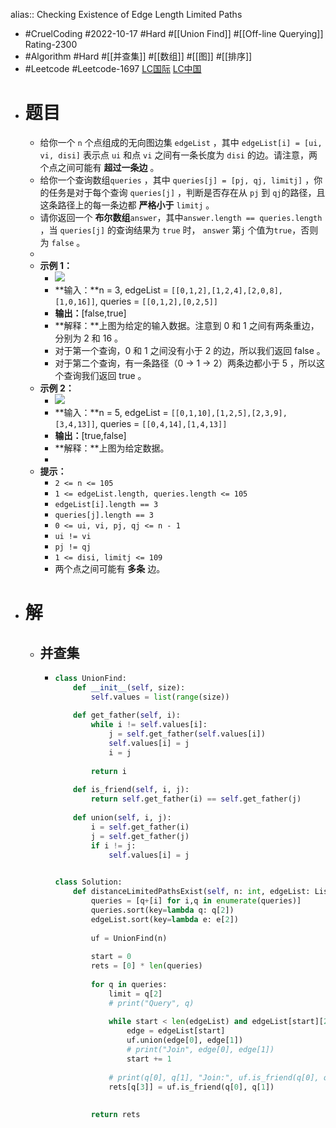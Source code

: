 alias:: Checking Existence of Edge Length Limited Paths

- #CruelCoding #2022-10-17 #Hard #[[Union Find]] #[[Off-line Querying]] Rating-2300
- #Algorithm #Hard #[[并查集]] #[[数组]] #[[图]] #[[排序]]
- #Leetcode #Leetcode-1697 [LC国际](https://leetcode.com/problems/checking-existence-of-edge-length-limited-paths/) [LC中国](https://leetcode.cn/problems/checking-existence-of-edge-length-limited-paths/)
- # 题目
	- 给你一个 `n` 个点组成的无向图边集 `edgeList` ，其中 `edgeList[i] = [ui, vi, disi]` 表示点 `ui` 和点 `vi` 之间有一条长度为 `disi` 的边。请注意，两个点之间可能有 **超过一条边** 。
	- 给你一个查询数组`queries` ，其中 `queries[j] = [pj, qj, limitj]` ，你的任务是对于每个查询 `queries[j]` ，判断是否存在从 `pj` 到 `qj`的路径，且这条路径上的每一条边都 **严格小于** `limitj` 。
	- 请你返回一个 **布尔数组**`answer`，其中`answer.length == queries.length` ，当 `queries[j]` 的查询结果为 `true` 时， `answer` 第`j` 个值为`true`，否则为 `false` 。
	-
	- **示例 1：**
		- ![](https://assets.leetcode-cn.com/aliyun-lc-upload/uploads/2020/12/19/h.png)
		- **输入：**n = 3, edgeList = `[[0,1,2],[1,2,4],[2,0,8],[1,0,16]]`, queries = `[[0,1,2],[0,2,5]]`
		- **输出：**[false,true]
		- **解释：**上图为给定的输入数据。注意到 0 和 1 之间有两条重边，分别为 2 和 16 。
		- 对于第一个查询，0 和 1 之间没有小于 2 的边，所以我们返回 false 。
		- 对于第二个查询，有一条路径（0 -> 1 -> 2）两条边都小于 5 ，所以这个查询我们返回 true 。
	- **示例 2：**
		- ![](https://assets.leetcode-cn.com/aliyun-lc-upload/uploads/2020/12/19/q.png)
		- **输入：**n = 5, edgeList = `[[0,1,10],[1,2,5],[2,3,9],[3,4,13]]`, queries = `[[0,4,14],[1,4,13]]`
		- **输出：**[true,false]
		- **解释：**上图为给定数据。
		-
	- **提示：**
		- `2 <= n <= 105`
		- `1 <= edgeList.length, queries.length <= 105`
		- `edgeList[i].length == 3`
		- `queries[j].length == 3`
		- `0 <= ui, vi, pj, qj <= n - 1`
		- `ui != vi`
		- `pj != qj`
		- `1 <= disi, limitj <= 109`
		- 两个点之间可能有 **多条** 边。
- # 解
	- ## 并查集
		- ```python
		  class UnionFind:
		      def __init__(self, size):
		          self.values = list(range(size))
		      
		      def get_father(self, i):
		          while i != self.values[i]:
		              j = self.get_father(self.values[i])
		              self.values[i] = j
		              i = j
		          
		          return i
		      
		      def is_friend(self, i, j):
		          return self.get_father(i) == self.get_father(j)
		      
		      def union(self, i, j):
		          i = self.get_father(i)
		          j = self.get_father(j)
		          if i != j:
		              self.values[i] = j
		          
		  
		  class Solution:
		      def distanceLimitedPathsExist(self, n: int, edgeList: List[List[int]], queries: List[List[int]]) -> List[bool]:
		          queries = [q+[i] for i,q in enumerate(queries)]
		          queries.sort(key=lambda q: q[2])
		          edgeList.sort(key=lambda e: e[2])
		          
		          uf = UnionFind(n)
		          
		          start = 0
		          rets = [0] * len(queries)
		          
		          for q in queries:
		              limit = q[2]
		              # print("Query", q)
		              
		              while start < len(edgeList) and edgeList[start][2] < limit:
		                  edge = edgeList[start]
		                  uf.union(edge[0], edge[1])
		                  # print("Join", edge[0], edge[1])
		                  start += 1
		              
		              # print(q[0], q[1], "Join:", uf.is_friend(q[0], q[1]))
		              rets[q[3]] = uf.is_friend(q[0], q[1])
		          
		          
		          return rets
		          
		  ```